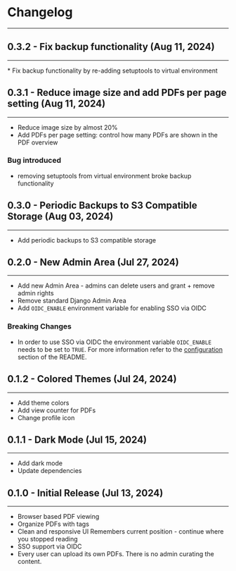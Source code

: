 # Changelog
<hr>

## 0.3.2 - Fix backup functionality (Aug 11, 2024)
<hr>
* Fix backup functionality by re-adding setuptools to virtual environment

## 0.3.1 - Reduce image size and add PDFs per page setting (Aug 11, 2024)
<hr>

* Reduce image size by almost 20%
* Add PDFs per page setting: control how many PDFs are shown in the PDF overview

### Bug introduced
* removing setuptools from virtual environment broke backup functionality


## 0.3.0 - Periodic Backups to S3 Compatible Storage (Aug 03, 2024)
<hr>

* Add periodic backups to S3 compatible storage

## 0.2.0 - New Admin Area (Jul 27, 2024)
<hr>

* Add new Admin Area - admins can delete users and grant + remove admin rights
* Remove standard Django Admin Area
* Add `OIDC_ENABLE` environment variable for enabling SSO via OIDC

### Breaking Changes

* In order to use SSO via OIDC the environment variable `OIDC_ENABLE` needs to be set to `TRUE`.
  For more information refer to the [configuration](https://codeberg.org/mrmn/PdfDing#configuration) section of the README.

## 0.1.2 - Colored Themes (Jul 24, 2024)
<hr>

* Add theme colors
* Add view counter for PDFs
* Change profile icon



## 0.1.1 - Dark Mode (Jul 15, 2024)
<hr>

* Add dark mode
* Update dependencies

## 0.1.0 - Initial Release (Jul 13, 2024)
<hr>

* Browser based PDF viewing
* Organize PDFs with tags
* Clean and responsive UI Remembers current position - continue where you stopped reading
* SSO support via OIDC
* Every user can upload its own PDFs. There is no admin curating the content.
